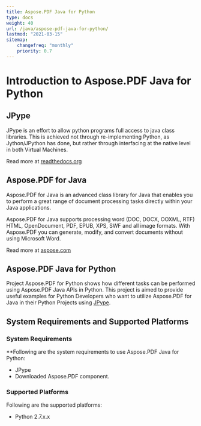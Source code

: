 ```yaml
---
title: Aspose.PDF Java for Python
type: docs
weight: 40
url: /java/aspose-pdf-java-for-python/
lastmod: "2021-03-15"
sitemap:
    changefreq: "monthly"
    priority: 0.7
---
```


# Introduction to Aspose.PDF Java for Python


## JPype

JPype is an effort to allow python programs full access to java class libraries. This is achieved not through re-implementing Python, as Jython/JPython has done, but rather through interfacing at the native level in both Virtual Machines.

Read more at [readthedocs.org](http://jpype.readthedocs.org/en/latest/userguide.html)


## Aspose.PDF for Java

Aspose.PDF for Java is an advanced class library for Java that enables you to perform a great range of document processing tasks directly within your Java applications.

Aspose.PDF for Java supports processing word (DOC, DOCX, OOXML, RTF) HTML, OpenDocument, PDF, EPUB, XPS, SWF and all image formats. With Aspose.PDF you can generate, modify, and convert documents without using Microsoft Word.

Read more at [aspose.com](https://products.aspose.com/words/java)


## Aspose.PDF Java for Python

Project Aspose.PDF for Python shows how different tasks can be performed using Aspose.PDF Java APIs in Python. This project is aimed to provide useful examples for Python Developers who want to utilize Aspose.PDF for Java in their Python Projects using [JPype](http://jpype.readthedocs.org/en/latest/userguide.html).


## System Requirements and Supported Platforms


###  System Requirements

**Following are the system requirements to use Aspose.PDF Java for Python:

- JPype
- Downloaded Aspose.PDF component.


###  Supported Platforms

Following are the supported platforms:

- Python 2.7.x.x
